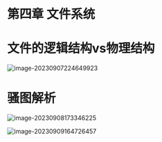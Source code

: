 # 第四章 文件系统



# 文件的逻辑结构vs物理结构

![image-20230907224649923](https://cvp.oss-cn-shanghai.aliyuncs.com/picgo/202309072246922.png)



# 骚图解析

![image-20230908173346225](https://cvp.oss-cn-shanghai.aliyuncs.com/picgo/202309081733764.png)

![image-20230909164726457](https://cvp.oss-cn-shanghai.aliyuncs.com/picgo/202309091647754.png)
